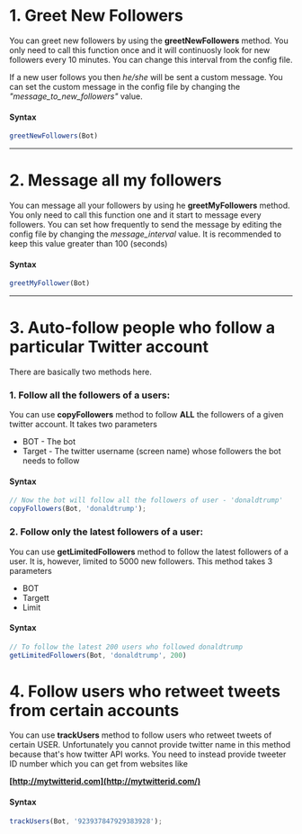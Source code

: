 # 1. Greet New Followers

You can greet new followers by using the **greetNewFollowers** method.
You only need to call this function once and it will continuosly look for new followers
every 10 minutes. You can change this interval from the config file.

If a new user follows you then *he/she* will be sent a custom message. You can set the custom message in the config file by changing the *"message_to_new_followers"* value.

#### Syntax
```js
greetNewFollowers(Bot)
```

***

# 2. Message all my followers

You can message all your followers by using he **greetMyFollowers** method.
You only need to call this function one and it start to message every followers.
You can set how frequently to send the message by editing the config file by changing the *message_interval* value. It is recommended to keep this value greater than 100 (seconds)

#### Syntax
```js
greetMyFollower(Bot)
```

***

# 3. Auto-follow people who follow a particular Twitter account

There are basically two methods here.

### 1. Follow all the followers of a users:

You can use **copyFollowers** method to follow **ALL** the followers of a given twitter account.
It takes two parameters

* BOT - The bot
* Target - The twitter username (screen name) whose followers the bot needs to follow

#### Syntax
```js
// Now the bot will follow all the followers of user - 'donaldtrump'
copyFollowers(Bot, 'donaldtrump');
```

### 2. Follow only the latest followers of a user:

You can use **getLimitedFollowers** method to follow the latest followers of a user. 
It is, however, limited to 5000 new followers. This method takes 3 parameters

* BOT
* Targett
* Limit

#### Syntax
```js
// To follow the latest 200 users who followed donaldtrump
getLimitedFollowers(Bot, 'donaldtrump', 200)

```

# 4. Follow users who retweet tweets from certain accounts

You can use **trackUsers** method to follow users who retweet tweets of certain USER.
Unfortunately you cannot provide twitter name in this method because that's how twitter API works.
You need to instead provide tweeter ID number which you can get from websites like  

**[http://mytwitterid.com](http://mytwitterid.com/)**

#### Syntax
```js
trackUsers(Bot, '923937847929383928');
```
